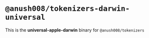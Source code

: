 # `@anush008/tokenizers-darwin-universal`

This is the **universal-apple-darwin** binary for `@anush008/tokenizers`
